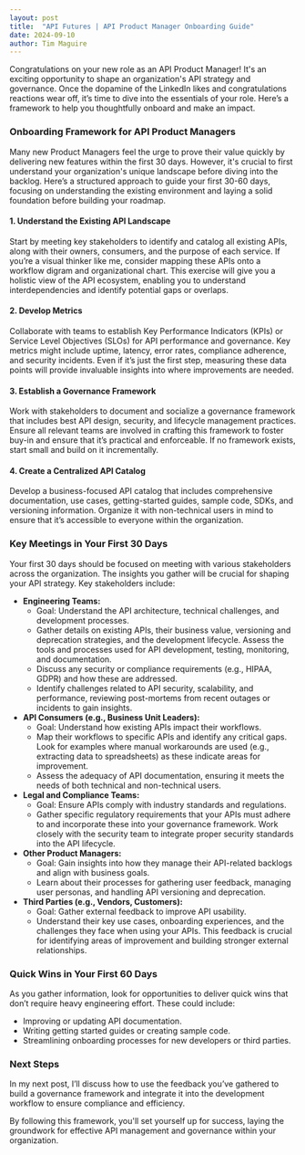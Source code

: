 ```yaml
---
layout: post
title:  "API Futures | API Product Manager Onboarding Guide"
date: 2024-09-10
author: Tim Maguire
---
```



Congratulations on your new role as an API Product Manager! It's an exciting opportunity to shape an organization's API strategy and governance. Once the dopamine of the LinkedIn likes and congratulations reactions wear off, it’s time to dive into the essentials of your role. Here’s a framework to help you thoughtfully onboard and make an impact.


### **Onboarding Framework for API Product Managers**

Many new Product Managers feel the urge to prove their value quickly by delivering new features within the first 30 days. However, it's crucial to first understand your organization's unique landscape before diving into the backlog. Here’s a structured approach to guide your first 30-60 days, focusing on understanding the existing environment and laying a solid foundation before building your roadmap.


#### **1. Understand the Existing API Landscape**

Start by meeting key stakeholders to identify and catalog all existing APIs, along with their owners, consumers, and the purpose of each service. If you’re a visual thinker like me, consider mapping these APIs onto a workflow digram and organizational chart. This exercise will give you a holistic view of the API ecosystem, enabling you to understand interdependencies and identify potential gaps or overlaps.


#### **2. Develop Metrics**

Collaborate with teams to establish Key Performance Indicators (KPIs) or Service Level Objectives (SLOs) for API performance and governance. Key metrics might include uptime, latency, error rates, compliance adherence, and security incidents. Even if it’s just the first step, measuring these data points will provide invaluable insights into where improvements are needed.


#### **3. Establish a Governance Framework**

Work with stakeholders to document and socialize a governance framework that includes best API design, security, and lifecycle management practices. Ensure all relevant teams are involved in crafting this framework to foster buy-in and ensure that it’s practical and enforceable. If no framework exists, start small and build on it incrementally.


#### **4. Create a Centralized API Catalog**

Develop a business-focused API catalog that includes comprehensive documentation, use cases, getting-started guides, sample code, SDKs, and versioning information. Organize it with non-technical users in mind to ensure that it’s accessible to everyone within the organization.


### **Key Meetings in Your First 30 Days**

Your first 30 days should be focused on meeting with various stakeholders across the organization. The insights you gather will be crucial for shaping your API strategy. Key stakeholders include:



* **Engineering Teams:**
    * Goal: Understand the API architecture, technical challenges, and development processes.
    * Gather details on existing APIs, their business value, versioning and deprecation strategies, and the development lifecycle. Assess the tools and processes used for API development, testing, monitoring, and documentation.
    * Discuss any security or compliance requirements (e.g., HIPAA, GDPR) and how these are addressed.
    * Identify challenges related to API security, scalability, and performance, reviewing post-mortems from recent outages or incidents to gain insights.
* **API Consumers (e.g., Business Unit Leaders):**
    * Goal: Understand how existing APIs impact their workflows.
    * Map their workflows to specific APIs and identify any critical gaps. Look for examples where manual workarounds are used (e.g., extracting data to spreadsheets) as these indicate areas for improvement.
    * Assess the adequacy of API documentation, ensuring it meets the needs of both technical and non-technical users.
* **Legal and Compliance Teams:**
    * Goal: Ensure APIs comply with industry standards and regulations.
    * Gather specific regulatory requirements that your APIs must adhere to and incorporate these into your governance framework. Work closely with the security team to integrate proper security standards into the API lifecycle.
* **Other Product Managers:**
    * Goal: Gain insights into how they manage their API-related backlogs and align with business goals.
    * Learn about their processes for gathering user feedback, managing user personas, and handling API versioning and deprecation.
* **Third Parties (e.g., Vendors, Customers):**
    * Goal: Gather external feedback to improve API usability.
    * Understand their key use cases, onboarding experiences, and the challenges they face when using your APIs. This feedback is crucial for identifying areas of improvement and building stronger external relationships.


### **Quick Wins in Your First 60 Days**

As you gather information, look for opportunities to deliver quick wins that don’t require heavy engineering effort. These could include:



* Improving or updating API documentation.
* Writing getting started guides or creating sample code.
* Streamlining onboarding processes for new developers or third parties.


### **Next Steps**

In my next post, I’ll discuss how to use the feedback you’ve gathered to build a governance framework and integrate it into the development workflow to ensure compliance and efficiency.

By following this framework, you'll set yourself up for success, laying the groundwork for effective API management and governance within your organization.

